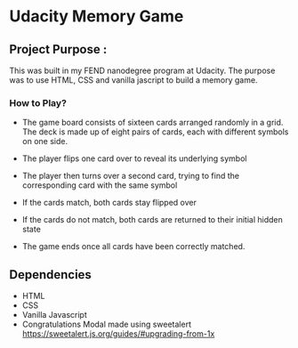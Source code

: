 # Udacity Memory Game

## Project Purpose :

This was built in my FEND nanodegree program at Udacity. The purpose was to use HTML, CSS and vanilla jascript to build a memory game.

### How to Play?

- The game board consists of sixteen cards arranged randomly in a grid. The deck is made up of eight pairs of cards, each with different symbols on one side.


- The player flips one card over to reveal its underlying symbol
- The player then turns over a second card, trying to find the corresponding card with the same symbol
- If the cards match, both cards stay flipped over
- If the cards do not match, both cards are returned to their initial hidden state
- The game ends once all cards have been correctly matched.

## Dependencies

- HTML
- CSS
- Vanilla Javascript
- Congratulations Modal made using sweetalert https://sweetalert.js.org/guides/#upgrading-from-1x

